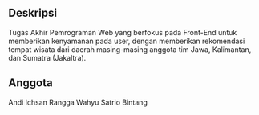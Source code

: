 ## Deskripsi 
Tugas Akhir Pemrograman Web yang berfokus pada Front-End untuk memberikan kenyamanan pada user, dengan memberikan rekomendasi tempat wisata dari daerah masing-masing anggota tim Jawa, Kalimantan, dan Sumatra (Jakaltra).

## Anggota
Andi Ichsan
Rangga Wahyu
Satrio Bintang
